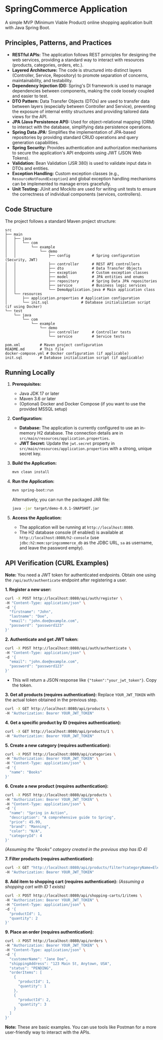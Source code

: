 # SpringCommerce Application

A simple MVP (Minimum Viable Product) online shopping application built with Java Spring Boot.

## Principles, Patterns, and Practices

*   **RESTful APIs:** The application follows REST principles for designing the web services, providing a standard way to interact with resources (products, categories, orders, etc.).
*   **Layered Architecture:** The code is structured into distinct layers (Controller, Service, Repository) to promote separation of concerns, maintainability, and testability.
*   **Dependency Injection (DI):** Spring's DI framework is used to manage dependencies between components, making the code loosely coupled and easier to test.
*   **DTO Pattern:** Data Transfer Objects (DTOs) are used to transfer data between layers (especially between Controller and Service), preventing the exposure of internal entity structures and providing tailored data views for the API.
*   **JPA (Java Persistence API):** Used for object-relational mapping (ORM) to interact with the database, simplifying data persistence operations.
*   **Spring Data JPA:** Simplifies the implementation of JPA-based repositories by providing standard CRUD operations and query generation capabilities.
*   **Spring Security:** Provides authentication and authorization mechanisms to secure the application's API endpoints using JWT (JSON Web Tokens).
*   **Validation:** Bean Validation (JSR 380) is used to validate input data in DTOs and entities.
*   **Exception Handling:** Custom exception classes (e.g., `ResourceNotFoundException`) and global exception handling mechanisms can be implemented to manage errors gracefully.
*   **Unit Testing:** JUnit and Mockito are used for writing unit tests to ensure the correctness of individual components (services, controllers).

## Code Structure

The project follows a standard Maven project structure:

```
src
├── main
│   ├── java
│   │   └── com
│   │       └── example
│   │           └── demo
│   │               ├── config          # Spring configuration (Security, JWT)
│   │               ├── controller      # REST API controllers
│   │               ├── dto             # Data Transfer Objects
│   │               ├── exception       # Custom exception classes
│   │               ├── model           # JPA entities and enums
│   │               ├── repository      # Spring Data JPA repositories
│   │               ├── service         # Business logic services
│   │               └── DemoApplication.java # Main application class
│   └── resources
│       ├── application.properties # Application configuration
│       └── init.sql               # Database initialization script (if using Docker)
└── test
    └── java
        └── com
            └── example
                └── demo
                    ├── controller      # Controller tests
                    └── service         # Service tests

pom.xml         # Maven project configuration
README.md       # This file
docker-compose.yml # Docker configuration (if applicable)
init.sql        # Database initialization script (if applicable)
```

## Running Locally

1.  **Prerequisites:**
    *   Java JDK 17 or later
    *   Maven 3.6 or later
    *   (Optional) Docker and Docker Compose (if you want to use the provided MSSQL setup)

2.  **Configuration:**
    *   **Database:** The application is currently configured to use an in-memory H2 database. The connection details are in `src/main/resources/application.properties`.
    *   **JWT Secret:** Update the `jwt.secret` property in `src/main/resources/application.properties` with a strong, unique secret key.

3.  **Build the Application:**
    ```bash
    mvn clean install
    ```

4.  **Run the Application:**
    ```bash
    mvn spring-boot:run
    ```
    Alternatively, you can run the packaged JAR file:
    ```bash
    java -jar target/demo-0.0.1-SNAPSHOT.jar
    ```

5.  **Access the Application:**
    *   The application will be running at `http://localhost:8080`.
    *   The H2 database console (if enabled) is available at `http://localhost:8080/h2-console` (use `jdbc:h2:mem:springcommerce_db` as the JDBC URL, `sa` as username, and leave the password empty).

## API Verification (CURL Examples)

**Note:** You need a JWT token for authenticated endpoints. Obtain one using the `/api/auth/authenticate` endpoint after registering a user.

**1. Register a new user:**

```bash
curl -X POST http://localhost:8080/api/auth/register \
-H "Content-Type: application/json" \
-d '{
  "firstname": "John",
  "lastname": "Doe",
  "email": "john.doe@example.com",
  "password": "password123"
}'
```

**2. Authenticate and get JWT token:**

```bash
curl -X POST http://localhost:8080/api/auth/authenticate \
-H "Content-Type: application/json" \
-d '{
  "email": "john.doe@example.com",
  "password": "password123"
}'
```
*   This will return a JSON response like `{"token":"your_jwt_token"}`. Copy the token.

**3. Get all products (requires authentication):**
   Replace `YOUR_JWT_TOKEN` with the actual token obtained in the previous step.

```bash
curl -X GET http://localhost:8080/api/products \
-H "Authorization: Bearer YOUR_JWT_TOKEN"
```

**4. Get a specific product by ID (requires authentication):**

```bash
curl -X GET http://localhost:8080/api/products/1 \
-H "Authorization: Bearer YOUR_JWT_TOKEN"
```

**5. Create a new category (requires authentication):**

```bash
curl -X POST http://localhost:8080/api/categories \
-H "Authorization: Bearer YOUR_JWT_TOKEN" \
-H "Content-Type: application/json" \
-d '{
  "name": "Books"
}'
```

**6. Create a new product (requires authentication):**

```bash
curl -X POST http://localhost:8080/api/products \
-H "Authorization: Bearer YOUR_JWT_TOKEN" \
-H "Content-Type: application/json" \
-d '{
  "name": "Spring in Action",
  "description": "A comprehensive guide to Spring",
  "price": 45.99,
  "brand": "Manning",
  "color": "N/A",
  "categoryId": 4 
}'
```
*(Assuming the "Books" category created in the previous step has ID 4)*

**7. Filter products (requires authentication):**

```bash
curl -X GET "http://localhost:8080/api/products/filter?categoryName=Electronics&brand=Dell&minPrice=1000" \
-H "Authorization: Bearer YOUR_JWT_TOKEN"
```

**8. Add item to shopping cart (requires authentication):**
   *(Assuming a shopping cart with ID 1 exists)*

```bash
curl -X POST http://localhost:8080/api/shopping-carts/1/items \
-H "Authorization: Bearer YOUR_JWT_TOKEN" \
-H "Content-Type: application/json" \
-d '{
  "productId": 1,
  "quantity": 2
}'
```

**9. Place an order (requires authentication):**

```bash
curl -X POST http://localhost:8080/api/orders \
-H "Authorization: Bearer YOUR_JWT_TOKEN" \
-H "Content-Type: application/json" \
-d '{
  "customerName": "Jane Doe",
  "shippingAddress": "123 Main St, Anytown, USA",
  "status": "PENDING",
  "orderItems": [
    {
      "productId": 1,
      "quantity": 1
    },
    {
      "productId": 2,
      "quantity": 3
    }
  ]
}'
```

**Note:** These are basic examples. You can use tools like Postman for a more user-friendly way to interact with the APIs.